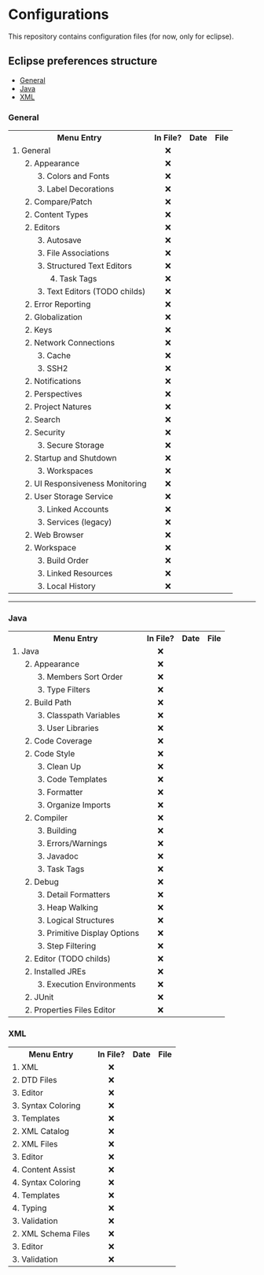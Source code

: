 # Configurations

This repository contains configuration files (for now, only for eclipse).

## Eclipse preferences structure

* [General](#general)
* [Java](#java)
* [XML](#xml)

<h3 id="general">General</h3>

<table>
  <tr>
    <th>Menu Entry</th>
    <th>In File?</th>
    <th>Date</th>
    <th>File</th>
  </tr>
  
  <tr>
    <td>1. General</td>
    <td align="center">&#10060</td>
    <td></td>
    <td></td>
  </tr>
  
  <tr>
    <td>&nbsp;&nbsp;&nbsp;&nbsp;&nbsp;&nbsp;2. Appearance</td>
    <td align="center">&#10060</td>
    <td></td>
    <td></td>
  </tr>
  
  <tr>
    <td>&nbsp;&nbsp;&nbsp;&nbsp;&nbsp;&nbsp;&nbsp;&nbsp;&nbsp;&nbsp;&nbsp;&nbsp;3. Colors and Fonts</td>
    <td align="center">&#10060</td>
    <td></td>
    <td></td>
  </tr>
  
  <tr>
    <td>&nbsp;&nbsp;&nbsp;&nbsp;&nbsp;&nbsp;&nbsp;&nbsp;&nbsp;&nbsp;&nbsp;&nbsp;3. Label Decorations</td>
    <td align="center">&#10060</td>
    <td></td>
    <td></td>
  </tr>
  
  <tr>
    <td>&nbsp;&nbsp;&nbsp;&nbsp;&nbsp;&nbsp;2. Compare/Patch</td>
    <td align="center">&#10060</td>
    <td></td>
    <td></td>
  </tr>
  
  <tr>
    <td>&nbsp;&nbsp;&nbsp;&nbsp;&nbsp;&nbsp;2. Content Types</td>
    <td align="center">&#10060</td>
    <td></td>
    <td></td>
  </tr>
  
  <tr>
    <td>&nbsp;&nbsp;&nbsp;&nbsp;&nbsp;&nbsp;2. Editors</td>
    <td align="center">&#10060</td>
    <td></td>
    <td></td>
  </tr>
  
  <tr>
    <td>&nbsp;&nbsp;&nbsp;&nbsp;&nbsp;&nbsp;&nbsp;&nbsp;&nbsp;&nbsp;&nbsp;&nbsp;3. Autosave</td>
    <td align="center">&#10060</td>
    <td></td>
    <td></td>
  </tr>
  
  <tr>
    <td>&nbsp;&nbsp;&nbsp;&nbsp;&nbsp;&nbsp;&nbsp;&nbsp;&nbsp;&nbsp;&nbsp;&nbsp;3. File Associations</td>
    <td align="center">&#10060</td>
    <td></td>
    <td></td>
  </tr>
  
  <tr>
    <td>&nbsp;&nbsp;&nbsp;&nbsp;&nbsp;&nbsp;&nbsp;&nbsp;&nbsp;&nbsp;&nbsp;&nbsp;3. Structured Text Editors</td>
    <td align="center">&#10060</td>
    <td></td>
    <td></td>
  </tr>
  
  <tr>
    <td>&nbsp;&nbsp;&nbsp;&nbsp;&nbsp;&nbsp;&nbsp;&nbsp;&nbsp;&nbsp;&nbsp;&nbsp;&nbsp;&nbsp;&nbsp;&nbsp;&nbsp;&nbsp;4. Task Tags</td>
    <td align="center">&#10060</td>
    <td></td>
    <td></td>
  </tr>
  
  <tr>
    <td>&nbsp;&nbsp;&nbsp;&nbsp;&nbsp;&nbsp;&nbsp;&nbsp;&nbsp;&nbsp;&nbsp;&nbsp;3. Text Editors (TODO childs)</td>
    <td align="center">&#10060</td>
    <td></td>
    <td></td>
  </tr>
  
  <tr>
    <td>&nbsp;&nbsp;&nbsp;&nbsp;&nbsp;&nbsp;2. Error Reporting</td>
    <td align="center">&#10060</td>
    <td></td>
    <td></td>
  </tr>
  
  <tr>
    <td>&nbsp;&nbsp;&nbsp;&nbsp;&nbsp;&nbsp;2. Globalization</td>
    <td align="center">&#10060</td>
    <td></td>
    <td></td>
  </tr>
  
  <tr>
    <td>&nbsp;&nbsp;&nbsp;&nbsp;&nbsp;&nbsp;2. Keys</td>
    <td align="center">&#10060</td>
    <td></td>
    <td></td>
  </tr>
  
  <tr>
    <td>&nbsp;&nbsp;&nbsp;&nbsp;&nbsp;&nbsp;2. Network Connections</td>
    <td align="center">&#10060</td>
    <td></td>
    <td></td>
  </tr>
  
  <tr>
    <td>&nbsp;&nbsp;&nbsp;&nbsp;&nbsp;&nbsp;&nbsp;&nbsp;&nbsp;&nbsp;&nbsp;&nbsp;3. Cache</td>
    <td align="center">&#10060</td>
    <td></td>
    <td></td>
  </tr>
  
  <tr>
    <td>&nbsp;&nbsp;&nbsp;&nbsp;&nbsp;&nbsp;&nbsp;&nbsp;&nbsp;&nbsp;&nbsp;&nbsp;3. SSH2</td>
    <td align="center">&#10060</td>
    <td></td>
    <td></td>
  </tr>
  
  <tr>
    <td>&nbsp;&nbsp;&nbsp;&nbsp;&nbsp;&nbsp;2. Notifications</td>
    <td align="center">&#10060</td>
    <td></td>
    <td></td>
  </tr>
  
  <tr>
    <td>&nbsp;&nbsp;&nbsp;&nbsp;&nbsp;&nbsp;2. Perspectives</td>
    <td align="center">&#10060</td>
    <td></td>
    <td></td>
  </tr>
  
  <tr>
    <td>&nbsp;&nbsp;&nbsp;&nbsp;&nbsp;&nbsp;2. Project Natures</td>
    <td align="center">&#10060</td>
    <td></td>
    <td></td>
  </tr>
  
  <tr>
    <td>&nbsp;&nbsp;&nbsp;&nbsp;&nbsp;&nbsp;2. Search</td>
    <td align="center">&#10060</td>
    <td></td>
    <td></td>
  </tr>
  
  <tr>
    <td>&nbsp;&nbsp;&nbsp;&nbsp;&nbsp;&nbsp;2. Security</td>
    <td align="center">&#10060</td>
    <td></td>
    <td></td>
  </tr>
  
  <tr>
    <td>&nbsp;&nbsp;&nbsp;&nbsp;&nbsp;&nbsp;&nbsp;&nbsp;&nbsp;&nbsp;&nbsp;&nbsp;3. Secure Storage</td>
    <td align="center">&#10060</td>
    <td></td>
    <td></td>
  </tr>
  
  <tr>
    <td>&nbsp;&nbsp;&nbsp;&nbsp;&nbsp;&nbsp;2. Startup and Shutdown</td>
    <td align="center">&#10060</td>
    <td></td>
    <td></td>
  </tr>
  
  <tr>
    <td>&nbsp;&nbsp;&nbsp;&nbsp;&nbsp;&nbsp;&nbsp;&nbsp;&nbsp;&nbsp;&nbsp;&nbsp;3. Workspaces</td>
    <td align="center">&#10060</td>
    <td></td>
    <td></td>
  </tr>
  
  <tr>
    <td>&nbsp;&nbsp;&nbsp;&nbsp;&nbsp;&nbsp;2. UI Responsiveness Monitoring</td>
    <td align="center">&#10060</td>
    <td></td>
    <td></td>
  </tr>
  
  <tr>
    <td>&nbsp;&nbsp;&nbsp;&nbsp;&nbsp;&nbsp;2. User Storage Service</td>
    <td align="center">&#10060</td>
    <td></td>
    <td></td>
  </tr>
  
  <tr>
    <td>&nbsp;&nbsp;&nbsp;&nbsp;&nbsp;&nbsp;&nbsp;&nbsp;&nbsp;&nbsp;&nbsp;&nbsp;3. Linked Accounts</td>
    <td align="center">&#10060</td>
    <td></td>
    <td></td>
  </tr>
  
  <tr>
    <td>&nbsp;&nbsp;&nbsp;&nbsp;&nbsp;&nbsp;&nbsp;&nbsp;&nbsp;&nbsp;&nbsp;&nbsp;3. Services (legacy)</td>
    <td align="center">&#10060</td>
    <td></td>
    <td></td>
  </tr>
  
  <tr>
    <td>&nbsp;&nbsp;&nbsp;&nbsp;&nbsp;&nbsp;2. Web Browser</td>
    <td align="center">&#10060</td>
    <td></td>
    <td></td>
  </tr>
  
  <tr>
    <td>&nbsp;&nbsp;&nbsp;&nbsp;&nbsp;&nbsp;2. Workspace</td>
    <td align="center">&#10060</td>
    <td></td>
    <td></td>
  </tr>
  
  <tr>
    <td>&nbsp;&nbsp;&nbsp;&nbsp;&nbsp;&nbsp;&nbsp;&nbsp;&nbsp;&nbsp;&nbsp;&nbsp;3. Build Order</td>
    <td align="center">&#10060</td>
    <td></td>
    <td></td>
  </tr>
  
  <tr>
    <td>&nbsp;&nbsp;&nbsp;&nbsp;&nbsp;&nbsp;&nbsp;&nbsp;&nbsp;&nbsp;&nbsp;&nbsp;3. Linked Resources</td>
    <td align="center">&#10060</td>
    <td></td>
    <td></td>
  </tr>
  
  <tr>
    <td>&nbsp;&nbsp;&nbsp;&nbsp;&nbsp;&nbsp;&nbsp;&nbsp;&nbsp;&nbsp;&nbsp;&nbsp;3. Local History</td>
    <td align="center">&#10060</td>
    <td></td>
    <td></td>
  </tr>
</table>

* * *

<h3 id="java">Java</h3>

<table>
  <tr>
    <th>Menu Entry</th>
    <th>In File?</th>
    <th>Date</th>
    <th>File</th>
  </tr>
  
  <tr>
    <td>1. Java</td>
    <td align="center">&#10060</td>
    <td></td>
    <td></td>
  </tr>
  
  <tr>
    <td>&nbsp;&nbsp;&nbsp;&nbsp;&nbsp;&nbsp;2. Appearance</td>
    <td align="center">&#10060</td>
    <td></td>
    <td></td>
  </tr>
  
  <tr>
    <td>&nbsp;&nbsp;&nbsp;&nbsp;&nbsp;&nbsp;&nbsp;&nbsp;&nbsp;&nbsp;&nbsp;&nbsp;3. Members Sort Order</td>
    <td align="center">&#10060</td>
    <td></td>
    <td></td>
  </tr>
  
  <tr>
    <td>&nbsp;&nbsp;&nbsp;&nbsp;&nbsp;&nbsp;&nbsp;&nbsp;&nbsp;&nbsp;&nbsp;&nbsp;3. Type Filters</td>
    <td align="center">&#10060</td>
    <td></td>
    <td></td>
  </tr>
  
  <tr>
    <td>&nbsp;&nbsp;&nbsp;&nbsp;&nbsp;&nbsp;2. Build Path</td>
    <td align="center">&#10060</td>
    <td></td>
    <td></td>
  </tr>
  
  <tr>
    <td>&nbsp;&nbsp;&nbsp;&nbsp;&nbsp;&nbsp;&nbsp;&nbsp;&nbsp;&nbsp;&nbsp;&nbsp;3. Classpath Variables</td>
    <td align="center">&#10060</td>
    <td></td>
    <td></td>
  </tr>
  
  <tr>
    <td>&nbsp;&nbsp;&nbsp;&nbsp;&nbsp;&nbsp;&nbsp;&nbsp;&nbsp;&nbsp;&nbsp;&nbsp;3. User Libraries</td>
    <td align="center">&#10060</td>
    <td></td>
    <td></td>
  </tr>
  
  <tr>
    <td>&nbsp;&nbsp;&nbsp;&nbsp;&nbsp;&nbsp;2. Code Coverage</td>
    <td align="center">&#10060</td>
    <td></td>
    <td></td>
  </tr>
  
  <tr>
    <td>&nbsp;&nbsp;&nbsp;&nbsp;&nbsp;&nbsp;2. Code Style</td>
    <td align="center">&#10060</td>
    <td></td>
    <td></td>
  </tr>
  
  <tr>
    <td>&nbsp;&nbsp;&nbsp;&nbsp;&nbsp;&nbsp;&nbsp;&nbsp;&nbsp;&nbsp;&nbsp;&nbsp;3. Clean Up</td>
    <td align="center">&#10060</td>
    <td></td>
    <td></td>
  </tr>
  
  <tr>
    <td>&nbsp;&nbsp;&nbsp;&nbsp;&nbsp;&nbsp;&nbsp;&nbsp;&nbsp;&nbsp;&nbsp;&nbsp;3. Code Templates</td>
    <td align="center">&#10060</td>
    <td></td>
    <td></td>
  </tr>
  
  <tr>
    <td>&nbsp;&nbsp;&nbsp;&nbsp;&nbsp;&nbsp;&nbsp;&nbsp;&nbsp;&nbsp;&nbsp;&nbsp;3. Formatter</td>
    <td align="center">&#10060</td>
    <td></td>
    <td></td>
  </tr>
  
  <tr>
    <td>&nbsp;&nbsp;&nbsp;&nbsp;&nbsp;&nbsp;&nbsp;&nbsp;&nbsp;&nbsp;&nbsp;&nbsp;3. Organize Imports</td>
    <td align="center">&#10060</td>
    <td></td>
    <td></td>
  </tr>
  
  <tr>
    <td>&nbsp;&nbsp;&nbsp;&nbsp;&nbsp;&nbsp;2. Compiler</td>
    <td align="center">&#10060</td>
    <td></td>
    <td></td>
  </tr>
  
  <tr>
    <td>&nbsp;&nbsp;&nbsp;&nbsp;&nbsp;&nbsp;&nbsp;&nbsp;&nbsp;&nbsp;&nbsp;&nbsp;3. Building</td>
    <td align="center">&#10060</td>
    <td></td>
    <td></td>
  </tr>
  
  <tr>
    <td>&nbsp;&nbsp;&nbsp;&nbsp;&nbsp;&nbsp;&nbsp;&nbsp;&nbsp;&nbsp;&nbsp;&nbsp;3. Errors/Warnings</td>
    <td align="center">&#10060</td>
    <td></td>
    <td></td>
  </tr>
  
  <tr>
    <td>&nbsp;&nbsp;&nbsp;&nbsp;&nbsp;&nbsp;&nbsp;&nbsp;&nbsp;&nbsp;&nbsp;&nbsp;3. Javadoc</td>
    <td align="center">&#10060</td>
    <td></td>
    <td></td>
  </tr>
  
  <tr>
    <td>&nbsp;&nbsp;&nbsp;&nbsp;&nbsp;&nbsp;&nbsp;&nbsp;&nbsp;&nbsp;&nbsp;&nbsp;3. Task Tags</td>
    <td align="center">&#10060</td>
    <td></td>
    <td></td>
  </tr>
  
  <tr>
    <td>&nbsp;&nbsp;&nbsp;&nbsp;&nbsp;&nbsp;2. Debug</td>
    <td align="center">&#10060</td>
    <td></td>
    <td></td>
  </tr>
  
  <tr>
    <td>&nbsp;&nbsp;&nbsp;&nbsp;&nbsp;&nbsp;&nbsp;&nbsp;&nbsp;&nbsp;&nbsp;&nbsp;3. Detail Formatters</td>
    <td align="center">&#10060</td>
    <td></td>
    <td></td>
  </tr>
  
  <tr>
    <td>&nbsp;&nbsp;&nbsp;&nbsp;&nbsp;&nbsp;&nbsp;&nbsp;&nbsp;&nbsp;&nbsp;&nbsp;3. Heap Walking</td>
    <td align="center">&#10060</td>
    <td></td>
    <td></td>
  </tr>
  
  <tr>
    <td>&nbsp;&nbsp;&nbsp;&nbsp;&nbsp;&nbsp;&nbsp;&nbsp;&nbsp;&nbsp;&nbsp;&nbsp;3. Logical Structures</td>
    <td align="center">&#10060</td>
    <td></td>
    <td></td>
  </tr>
  
  <tr>
    <td>&nbsp;&nbsp;&nbsp;&nbsp;&nbsp;&nbsp;&nbsp;&nbsp;&nbsp;&nbsp;&nbsp;&nbsp;3. Primitive Display Options</td>
    <td align="center">&#10060</td>
    <td></td>
    <td></td>
  </tr>
  
  <tr>
    <td>&nbsp;&nbsp;&nbsp;&nbsp;&nbsp;&nbsp;&nbsp;&nbsp;&nbsp;&nbsp;&nbsp;&nbsp;3. Step Filtering</td>
    <td align="center">&#10060</td>
    <td></td>
    <td></td>
  </tr>
  
  <tr>
    <td>&nbsp;&nbsp;&nbsp;&nbsp;&nbsp;&nbsp;2. Editor (TODO childs)</td>
    <td align="center">&#10060</td>
    <td></td>
    <td></td>
  </tr>
  
  <tr>
    <td>&nbsp;&nbsp;&nbsp;&nbsp;&nbsp;&nbsp;2. Installed JREs</td>
    <td align="center">&#10060</td>
    <td></td>
    <td></td>
  </tr>
  
  <tr>
    <td>&nbsp;&nbsp;&nbsp;&nbsp;&nbsp;&nbsp;&nbsp;&nbsp;&nbsp;&nbsp;&nbsp;&nbsp;3. Execution Environments</td>
    <td align="center">&#10060</td>
    <td></td>
    <td></td>
  </tr>
  
  <tr>
    <td>&nbsp;&nbsp;&nbsp;&nbsp;&nbsp;&nbsp;2. JUnit</td>
    <td align="center">&#10060</td>
    <td></td>
    <td></td>
  </tr>
  
  <tr>
    <td>&nbsp;&nbsp;&nbsp;&nbsp;&nbsp;&nbsp;2. Properties Files Editor</td>
    <td align="center">&#10060</td>
    <td></td>
    <td></td>
  </tr>
</table>

<h3 id="xml">XML</h3>

<table>
  <tr>
    <th>Menu Entry</th>
    <th>In File?</th>
    <th>Date</th>
    <th>File</th>
  </tr>
  
  <tr>
    <td>1. XML</td>
    <td align="center">&#10060</td>
    <td></td>
    <td></td>
  </tr>
  
  <tr>
    <td>2. DTD Files</td>
    <td align="center">&#10060</td>
    <td></td>
    <td></td>
  </tr>
  
  <tr>
    <td>3. Editor</td>
    <td align="center">&#10060</td>
    <td></td>
    <td></td>
  </tr>
  
  <tr>
    <td>3. Syntax Coloring</td>
    <td align="center">&#10060</td>
    <td></td>
    <td></td>
  </tr>
  
  <tr>
    <td>3. Templates</td>
    <td align="center">&#10060</td>
    <td></td>
    <td></td>
  </tr>
  
  <tr>
    <td>2. XML Catalog</td>
    <td align="center">&#10060</td>
    <td></td>
    <td></td>
  </tr>
  
  <tr>
    <td>2. XML Files</td>
    <td align="center">&#10060</td>
    <td></td>
    <td></td>
  </tr>
  
  <tr>
    <td>3. Editor</td>
    <td align="center">&#10060</td>
    <td></td>
    <td></td>
  </tr>
  
  <tr>
    <td>4. Content Assist</td>
    <td align="center">&#10060</td>
    <td></td>
    <td></td>
  </tr>
  
  <tr>
    <td>4. Syntax Coloring</td>
    <td align="center">&#10060</td>
    <td></td>
    <td></td>
  </tr>
  
  <tr>
    <td>4. Templates</td>
    <td align="center">&#10060</td>
    <td></td>
    <td></td>
  </tr>
  
  <tr>
    <td>4. Typing</td>
    <td align="center">&#10060</td>
    <td></td>
    <td></td>
  </tr>
  
  <tr>
    <td>3. Validation</td>
    <td align="center">&#10060</td>
    <td></td>
    <td></td>
  </tr>
  
  <tr>
    <td>2. XML Schema Files</td>
    <td align="center">&#10060</td>
    <td></td>
    <td></td>
  </tr>
  
  <tr>
    <td>3. Editor</td>
    <td align="center">&#10060</td>
    <td></td>
    <td></td>
  </tr>
  
  <tr>
    <td>3. Validation</td>
    <td align="center">&#10060</td>
    <td></td>
    <td></td>
  </tr>
</table>

